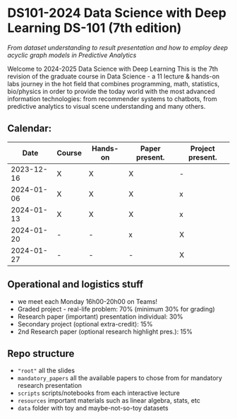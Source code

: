 # DS101-2024 Data Science with Deep Learning DS-101 (7th edition)
_From dataset understanding to result presentation and how to employ deep acyclic graph models in Predictive Analytics_

Welcome to 2024-2025 Data Science with Deep Learning
This is the 7th revision of the graduate course in Data Science - a 11 lecture & hands-on labs journey in the hot field that combines programming, math, statistics, bio/physics in order to provide the today world with the most advanced information technologies: from recommender systems to chatbots, from predictive analytics to visual scene understanding and many others.


## Calendar:

| Date | Course | Hands-on | Paper present. | Project present. |
| --- | --- | --- | --- | --- |
| 2023-12-16 | X | X | X | - |
| 2024-01-06 | X | X | X | x |
| 2024-01-13 | X | X | X | x |
| 2024-01-20 | - | - | x | X |
| 2024-01-27 | - | - | - | X |




## Operational and logistics stuff
 - we meet each Monday 16h00-20h00 on Teams!
 - Graded project - real-life problem: 70% (minimum 30% for grading)
 - Research paper (important) presentation individual: 30%
 - Secondary project (optional extra-credit): 15%
 - 2nd Research paper (optional research highlight pres.): 15%

## Repo structure
 - `"root"` all the slides
 - `mandatory_papers` all the available papers to chose from for mandatory research presentation
 - `scripts` scripts/notebooks from each interactive lecture 
 - `resources` important materials such as linear algebra, stats, etc
 - `data` folder with toy and maybe-not-so-toy datasets
 
 

